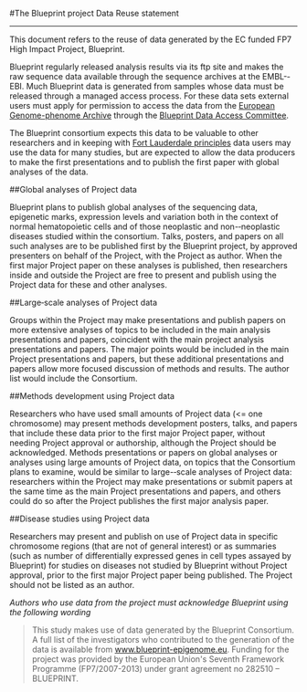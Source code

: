 #The Blueprint project Data Reuse statement
***

This document refers to the reuse of data generated by the EC funded FP7 High Impact Project, Blueprint.

Blueprint regularly released analysis results via its ftp site and makes the raw sequence data available through the sequence archives at the EMBL-­‐EBI. Much Blueprint data is generated from samples whose data must be released through a managed access process. For these data sets external users must apply for permission to access the data from the [European Genome-phenome Archive](https://www.ebi.ac.uk/ega/ "EGA") through the [Blueprint Data Access Committee](https://www.ebi.ac.uk/ega/dataproviders/EGAO00000000072 "DAC").

The Blueprint consortium expects this data to be valuable to other researchers and in keeping with [Fort Lauderdale principles](http://www.genome.gov/Pages/Research/WellcomeReport0303.pdf "Fort Lauderdale principles") data users may use the data for many studies, but are expected to allow the data producers to make the first presentations and to publish the first paper with global analyses of the data.

##Global analyses of Project data

Blueprint plans to publish global analyses of the sequencing data, epigenetic marks, expression levels and variation both in the context of normal hematopoietic cells and of those neoplastic and non-­‐neoplastic diseases studied within the consortium. Talks, posters, and papers on all such analyses are to be published first by the Blueprint project, by approved presenters on behalf of the Project, with the Project as author. When the first major Project paper on these analyses is published, then researchers inside and outside the Project are free to present and publish using the Project data for these and other analyses.

##Large­‐scale analyses of Project data

Groups within the Project may make presentations and publish papers on more extensive analyses of topics to be included in the main analysis presentations and papers, coincident with the main project analysis presentations and papers. The major points would be included in the main Project presentations and papers, but these additional presentations and papers allow more focused discussion of methods and results. The author list would include the Consortium.

##Methods development using Project data

Researchers who have used small amounts of Project data (<= one chromosome) may present methods development posters, talks, and papers that include these data prior to the first major Project paper, without needing Project approval or authorship, although the Project should be acknowledged. Methods presentations or papers on global analyses or analyses using large amounts of Project data, on topics that the Consortium plans to examine, would be similar to large-­‐scale analyses of Project data: researchers within the Project may make presentations or submit papers at the same time as the main Project presentations and papers, and others could do so after the Project publishes the first major analysis paper.

##Disease studies using Project data

Researchers may present and publish on use of Project data in specific chromosome regions (that are not of general interest) or as summaries (such as number of differentially expressed genes in cell types assayed by Blueprint) for studies on diseases not studied by Blueprint without Project approval, prior to the first major Project paper being published. The Project should not be listed as an author.

*Authors who use data from the project must acknowledge Blueprint using the following wording* 

> This study makes use of data generated by the Blueprint Consortium. A full list of 
> the investigators who contributed to the generation of the data is available from 
> www.blueprint-epigenome.eu. Funding for the project was provided by the 
> European Union's Seventh Framework Programme (FP7/2007-2013) under grant 
> agreement no 282510 – BLUEPRINT.  